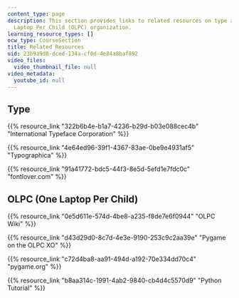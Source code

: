 ```yaml
---
content_type: page
description: This section provides links to related resources on type and the One
  Laptop Per Child (OLPC) organization.
learning_resource_types: []
ocw_type: CourseSection
title: Related Resources
uid: 23b9a9d8-dced-134a-cf0d-4e84a8baf892
video_files:
  video_thumbnail_file: null
video_metadata:
  youtube_id: null
---
```


Type
----

{{% resource_link "322b6b4e-b1a7-4236-b29d-b03e088cec4b" "International Typeface Corporation" %}}

{{% resource_link "4e64ed96-39f1-4367-83ae-0be9e4931af5" "Typographica" %}}

{{% resource_link "91a41772-bdc5-44f3-8e5d-5efd1e7fdc0c" "fontlover.com" %}}

OLPC (One Laptop Per Child)
---------------------------

{{% resource_link "0e5d611e-574d-4be8-a235-f8de7e6f0944" "OLPC Wiki" %}}

{{% resource_link "d43d29d0-8c7d-4e3e-9190-253c9c2aa39e" "Pygame on the OLPC XO" %}}

{{% resource_link "c72d4ba8-aa91-494d-a192-70e334dd70c4" "pygame.org" %}}

{{% resource_link "b8aa314c-1991-4ab2-9840-cb4d4c5570d9" "Python Tutorial" %}}